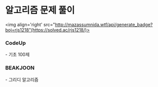 # 알고리즘 문제 풀이
<img align='right' src="http://mazassumnida.wtf/api/generate_badge?boj=rjs1218"(https://solved.ac/rjs1218/)>

<h3><b>CodeUp</b></h3>
- 기초 100제

<h3>BEAKJOON</b></h3>
- 그리디 알고리즘</br>

